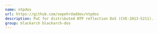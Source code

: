 ```yaml
---
name: ntpdos
url: https://github.com/sepehrdaddev/ntpdos
description: PoC for distributed NTP reflection DoS (CVE-2013-5211).
group: blackarch blackarch-dos
---
```


